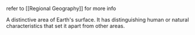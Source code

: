 refer to [[Regional Geography]] for more info

A distinctive area of Earth's surface. It has distinguishing human or natural characteristics that set it apart from other areas.